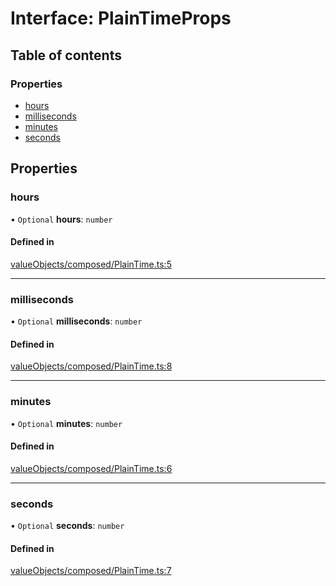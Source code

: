 # Interface: PlainTimeProps

## Table of contents

### Properties

- [hours](../wiki/PlainTimeProps#hours)
- [milliseconds](../wiki/PlainTimeProps#milliseconds)
- [minutes](../wiki/PlainTimeProps#minutes)
- [seconds](../wiki/PlainTimeProps#seconds)

## Properties

### hours

• `Optional` **hours**: `number`

#### Defined in

[valueObjects/composed/PlainTime.ts:5](https://github.com/pcprinz/DDD-basics/blob/347e30e/src/valueObjects/composed/PlainTime.ts#L5)

___

### milliseconds

• `Optional` **milliseconds**: `number`

#### Defined in

[valueObjects/composed/PlainTime.ts:8](https://github.com/pcprinz/DDD-basics/blob/347e30e/src/valueObjects/composed/PlainTime.ts#L8)

___

### minutes

• `Optional` **minutes**: `number`

#### Defined in

[valueObjects/composed/PlainTime.ts:6](https://github.com/pcprinz/DDD-basics/blob/347e30e/src/valueObjects/composed/PlainTime.ts#L6)

___

### seconds

• `Optional` **seconds**: `number`

#### Defined in

[valueObjects/composed/PlainTime.ts:7](https://github.com/pcprinz/DDD-basics/blob/347e30e/src/valueObjects/composed/PlainTime.ts#L7)
